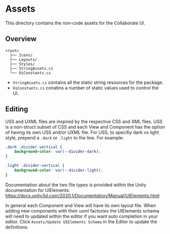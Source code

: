 # Assets
This directory contains the non-code assets for the Collaborate UI.

## Overview

```none
<root>
  ├── Icons/
  ├── Layouts/
  ├── Styles/
  ├── StringAssets.cs
  └── UiConstants.cs
```

- `StringAssets.cs` contains all the static string resources for the package.
- `UiConstants.cs` conatins a number of static values used to control the UI.

## Editing
USS and UXML files are inspired by the respective CSS and XML files. USS is a non-struct subset of CSS and each View and Component has the
option of having its own USS and/or UXML file. For USS, to specifiy dark vs light style, prepend a `.dark`
or `.light` to the line. For example:

```css
.dark .divider-vertical {
    background-color: var(--divider-dark);
}

.light .divider-vertical {
    background-color: var(--divider-light);
}
```

Documentation about the two file types is provided within the Unity documentation for UiElements:
https://docs.unity3d.com/2020.1/Documentation/Manual/UIElements.html

In general each Component and View will have its own layout file. When adding new components with their uxml factories the UIElements schema
will need to updated within the editor if you want auto completion in your editor. Click
`Assets/Update UIElements Schema` in the Editor to update the definitions.

